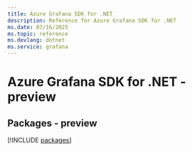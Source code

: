 ```yaml
---
title: Azure Grafana SDK for .NET
description: Reference for Azure Grafana SDK for .NET
ms.date: 07/16/2025
ms.topic: reference
ms.devlang: dotnet
ms.service: grafana
---
```

# Azure Grafana SDK for .NET - preview
## Packages - preview
[!INCLUDE [packages](grafana-index.md)]